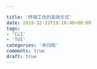 ```yaml
---

title: '终端工作的高效方式'
date: 2019-12-22T19:10:48+08:00
tags:
- 'CLI'
- 'TUI'
categories: '未归档'
comments: true
draft: true
---
```

